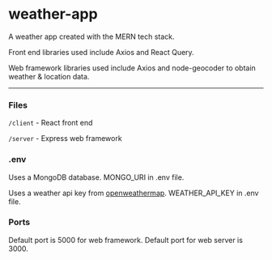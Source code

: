 # weather-app

A weather app created with the MERN tech stack.

Front end libraries used include Axios and React Query.

Web framework libraries used include Axios and node-geocoder to obtain weather & location data.

------

### Files

`/client` - React front end

`/server` - Express web framework

### .env

Uses a MongoDB database. MONGO_URI in .env file.

Uses a weather api key from [openweathermap](https://openweathermap.org). WEATHER_API_KEY in .env file.

### Ports

Default port is 5000 for web framework. Default port for web server is 3000.


